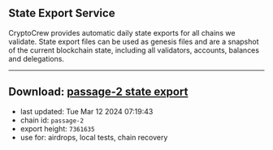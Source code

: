 ## State Export Service
CryptoCrew provides automatic daily state exports for all chains we validate. State export files can be used as genesis files and are a snapshot of the current blockchain state, including all validators, accounts, balances and delegations.

---
**Download: [passage-2 state export](https://dl-eu2.ccvalidators.com/SERVICE/passage/passage-2_export_7361635.json)**
---

- last updated: Tue Mar 12 2024 07:19:43
- chain id: `passage-2`
- export height: `7361635`
- use for: airdrops, local tests, chain recovery
